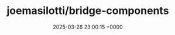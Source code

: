 ---
title: "joemasilotti/bridge-components"
link: "https://github.com/joemasilotti/bridge-components"
date: "2025-03-26 23:00:15 +0000"
description: "A collection of bridge components for Hotwire Native apps."
category: "github"
---